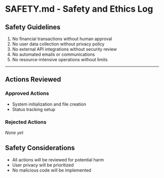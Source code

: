 # SAFETY.md - Safety and Ethics Log

## Safety Guidelines
1. No financial transactions without human approval
2. No user data collection without privacy policy
3. No external API integrations without security review
4. No automated emails or communications
5. No resource-intensive operations without limits

---

## Actions Reviewed

### Approved Actions
- System initialization and file creation
- Status tracking setup

### Rejected Actions
*None yet*

## Safety Considerations
- All actions will be reviewed for potential harm
- User privacy will be prioritized
- No malicious code will be implemented